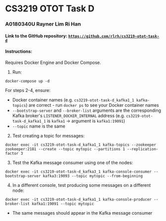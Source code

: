 # CS3219 OTOT Task D
### A0180340U Rayner Lim Ri Han

#### Link to the GitHub repository: [`https://github.com/rlrh/cs3219-otot-task-d`](https://github.com/rlrh/cs3219-otot-task-d)

#### Instructions:
Requires Docker Engine and Docker Compose.
1. Run:
```
docker-compose up -d
```
For steps 2-4, ensure:
- Docker container names (e.g. `cs3219-otot-task-d_kafka1_1 kafka-topics`) are correct - run `docker ps` to see your Docker container names
- `--bootstrap-server` and `--broker-list` arguments are the corresponding Kafka broker's `LISTENER_DOCKER_INTERNAL` address (e.g. `cs3219-otot-task-d_kafka1_1` is `kafka1` -> argument is `kafka1:19091`)
- `--topic` name is the same
2. Test creating a topic for messages:
```
docker exec -it cs3219-otot-task-d_kafka1_1 kafka-topics --zookeeper zookeeper:2181 --create --topic mytopic --partitions 1 --replication-factor 3
```
3. Test the Kafka message consumer using one of the nodes:
```
docker exec -it cs3219-otot-task-d_kafka3_1 kafka-console-consumer --bootstrap-server kafka3:19093 --topic mytopic --from-beginning
```
4. In a different console, test producing some messages on a different node:
```
docker exec -it cs3219-otot-task-d_kafka1_1 kafka-console-producer --broker-list kafka1:19091 --topic mytopic
```
  - The same messages should appear in the Kafka message consumer
